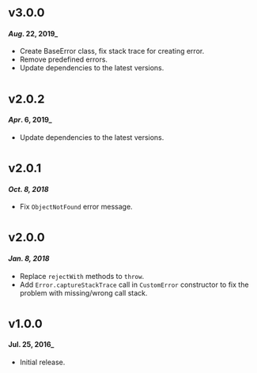 # <sub>v3.0.0</sub>
#### _Aug_. 22, 2019_
  * Create BaseError class, fix stack trace for creating error.
  * Remove predefined errors.
  * Update dependencies to the latest versions.
  
# <sub>v2.0.2</sub>
#### _Apr_. 6, 2019_
  * Update dependencies to the latest versions.

# <sub>v2.0.1</sub>
#### _Oct. 8, 2018_
  * Fix `ObjectNotFound` error message.

# <sub>v2.0.0</sub>
#### _Jan. 8, 2018_
  * Replace `rejectWith` methods to `throw`.
  * Add `Error.captureStackTrace` call in `CustomError` constructor to fix the problem with missing/wrong call stack.

# <sub>v1.0.0</sub>
#### Jul. 25, 2016_
  * Initial release.
